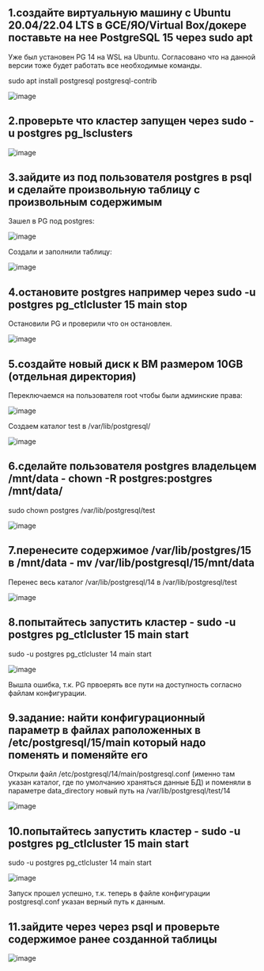 ## 1.создайте виртуальную машину c Ubuntu 20.04/22.04 LTS в GCE/ЯО/Virtual Box/докере поставьте на нее PostgreSQL 15 через sudo apt
Уже был установен PG 14 на WSL на Ubuntu. Согласовано что на данной версии тоже будет работать все необходимые команды.

sudo apt install postgresql postgresql-contrib

![image](https://github.com/md31git/Otus-PG-DmitriyM/assets/108184930/06721ddb-91cc-4b23-80b0-da2473c4dc7e)
## 2.проверьте что кластер запущен через sudo -u postgres pg_lsclusters

![image](https://github.com/md31git/Otus-PG-DmitriyM/assets/108184930/b1b90cb7-fd92-4c72-b54e-93b0998413c8)
## 3.зайдите из под пользователя postgres в psql и сделайте произвольную таблицу с произвольным содержимым
Зашел в PG под postgres:

![image](https://github.com/md31git/Otus-PG-DmitriyM/assets/108184930/311684a7-7d4d-4b0b-8506-77acdf1f4e93)

Создали и заполнили таблицу:

![image](https://github.com/md31git/Otus-PG-DmitriyM/assets/108184930/7c2b212c-f604-4e7b-af92-e6883a37197d)

## 4.остановите postgres например через sudo -u postgres pg_ctlcluster 15 main stop
Остановили PG и проверили что он остановлен.

![image](https://github.com/md31git/Otus-PG-DmitriyM/assets/108184930/17c31141-6f71-4a1f-b42a-a64840e1723d)

## 5.создайте новый диск к ВМ размером 10GB (отдельная директория)
Переключаемся на пользователя root чтобы были админские права:

![image](https://github.com/md31git/Otus-PG-DmitriyM/assets/108184930/08ff7c6f-646a-4e78-9147-1f080c27613f)

Создаем каталог test в /var/lib/postgresql/

![image](https://github.com/md31git/Otus-PG-DmitriyM/assets/108184930/6e04bdd5-f9ae-4409-bde6-4c455fca5886)

## 6.сделайте пользователя postgres владельцем /mnt/data - chown -R postgres:postgres /mnt/data/
sudo chown postgres /var/lib/postgresql/test

![image](https://github.com/md31git/Otus-PG-DmitriyM/assets/108184930/7ed3e6ba-d143-4bf2-a122-c1535a2dfa60)

## 7.перенесите содержимое /var/lib/postgres/15 в /mnt/data - mv /var/lib/postgresql/15/mnt/data
Перенес весь каталог /var/lib/postgresql/14 в /var/lib/postgresql/test

![image](https://github.com/md31git/Otus-PG-DmitriyM/assets/108184930/65f55a02-59d8-4b07-9d6b-e0b289a3d152)

## 8.попытайтесь запустить кластер - sudo -u postgres pg_ctlcluster 15 main start
sudo -u postgres pg_ctlcluster 14 main start

![image](https://github.com/md31git/Otus-PG-DmitriyM/assets/108184930/76dc5337-aee5-4c3f-82ac-3b7f266addf1)

Вышла ошибка, т.к. PG првоерять все пути на доступность согласно файлам конфигурации. 

## 9.задание: найти конфигурационный параметр в файлах раположенных в /etc/postgresql/15/main который надо поменять и поменяйте его
Открыли файл /etc/postgresql/14/main/postgresql.conf (именно там указан каталог, где по умолчанию храняться данные БД) и поменяли в параметре data_directory новый путь на /var/lib/postgresql/test/14

![image](https://github.com/md31git/Otus-PG-DmitriyM/assets/108184930/a6698c10-0127-452f-821f-f610e025b863)

## 10.попытайтесь запустить кластер - sudo -u postgres pg_ctlcluster 15 main start
sudo -u postgres pg_ctlcluster 14 main start

![image](https://github.com/md31git/Otus-PG-DmitriyM/assets/108184930/1b36b21b-f5c1-4abc-8826-d57a966108f2)

Запуск прошел успешно, т.к. теперь в файле конфигурации postgresql.conf указан верный путь к данным.

## 11.зайдите через через psql и проверьте содержимое ранее созданной таблицы
![image](https://github.com/md31git/Otus-PG-DmitriyM/assets/108184930/10728d59-0180-489b-b37a-f872a6a6c0d7)
